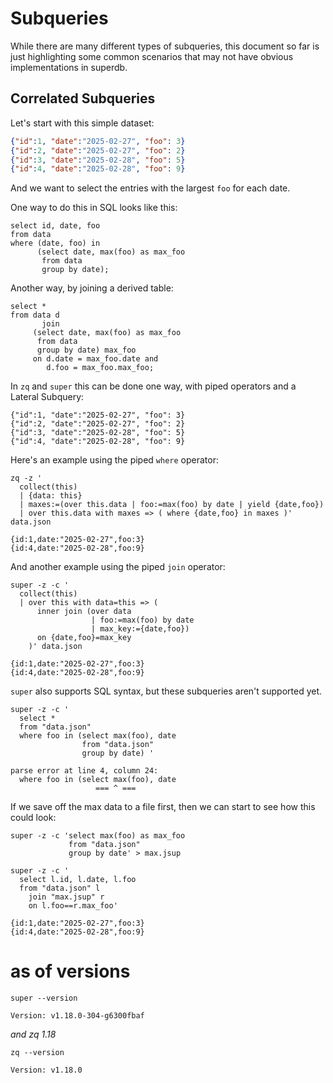 # Subqueries

While there are many different types of subqueries, this document so far is just
highlighting some common scenarios that may not have obvious implementations in
superdb.

## Correlated Subqueries

Let's start with this simple dataset:

```json lines
{"id":1, "date":"2025-02-27", "foo": 3}
{"id":2, "date":"2025-02-27", "foo": 2}
{"id":3, "date":"2025-02-28", "foo": 5}
{"id":4, "date":"2025-02-28", "foo": 9}
```

And we want to select the entries with the largest `foo` for each date.

One way to do this in SQL looks like this:

```sqlite
select id, date, foo
from data
where (date, foo) in
      (select date, max(foo) as max_foo
       from data
       group by date);
```

Another way, by joining a derived table:

```sqlite
select *
from data d
       join
     (select date, max(foo) as max_foo
      from data
      group by date) max_foo
     on d.date = max_foo.date and
        d.foo = max_foo.max_foo;
```

In `zq` and `super` this can be done one way, with piped operators and a Lateral
Subquery:

```mdtest-input data.json
{"id":1, "date":"2025-02-27", "foo": 3}
{"id":2, "date":"2025-02-27", "foo": 2}
{"id":3, "date":"2025-02-28", "foo": 5}
{"id":4, "date":"2025-02-28", "foo": 9}
```

Here's an example using the piped `where` operator:
```mdtest-command
zq -z '
  collect(this)
  | {data: this}
  | maxes:=(over this.data | foo:=max(foo) by date | yield {date,foo})
  | over this.data with maxes => ( where {date,foo} in maxes )' data.json
```
```mdtest-output
{id:1,date:"2025-02-27",foo:3}
{id:4,date:"2025-02-28",foo:9}
```
                                              
And another example using the piped `join` operator:
```mdtest-command
super -z -c '
  collect(this)
  | over this with data=this => (
      inner join (over data
                  | foo:=max(foo) by date
                  | max_key:={date,foo})
      on {date,foo}=max_key
    )' data.json
```
```mdtest-output
{id:1,date:"2025-02-27",foo:3}
{id:4,date:"2025-02-28",foo:9}
```
                                 
`super` also supports SQL syntax, but these subqueries aren't supported yet.
                                         
```mdtest-command fails
super -z -c '
  select * 
  from "data.json"
  where foo in (select max(foo), date
                from "data.json"
                group by date) '
```
```mdtest-output
parse error at line 4, column 24:
  where foo in (select max(foo), date
                   === ^ ===
```
  
If we save off the max data to a file first, then we can start to see how this
could look:
```mdtest-command
super -z -c 'select max(foo) as max_foo 
             from "data.json" 
             group by date' > max.jsup
             
super -z -c '
  select l.id, l.date, l.foo
  from "data.json" l
    join "max.jsup" r
    on l.foo==r.max_foo'
```                   
```mdtest-output                  
{id:1,date:"2025-02-27",foo:3}
{id:4,date:"2025-02-28",foo:9}
```

# as of versions

```mdtest-command
super --version
```
```mdtest-output
Version: v1.18.0-304-g6300fbaf
```
_and zq 1.18_
```mdtest-command
zq --version
```
```mdtest-output
Version: v1.18.0
```
